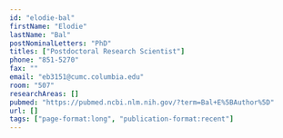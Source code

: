 ```yaml
---
id: "elodie-bal"
firstName: "Elodie"
lastName: "Bal"
postNominalLetters: "PhD"
titles: ["Postdoctoral Research Scientist"]
phone: "851-5270"
fax: ""
email: "eb3151@cumc.columbia.edu"
room: "507"
researchAreas: []
pubmed: "https://pubmed.ncbi.nlm.nih.gov/?term=Bal+E%5BAuthor%5D"
url: []
tags: ["page-format:long", "publication-format:recent"]
---
```

